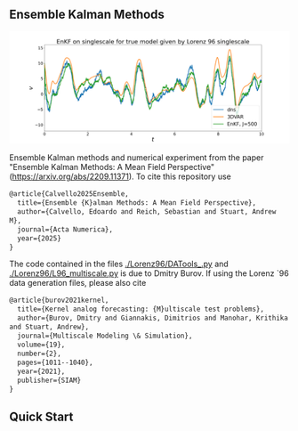 ## Ensemble Kalman Methods

![Alt text](./images/Title_image.png)

Ensemble Kalman methods and numerical experiment from the paper "Ensemble Kalman Methods: A Mean Field Perspective" (https://arxiv.org/abs/2209.11371). To cite this repository use

```
@article{Calvello2025Ensemble,
  title={Ensemble {K}alman Methods: A Mean Field Perspective},
  author={Calvello, Edoardo and Reich, Sebastian and Stuart, Andrew M},
  journal={Acta Numerica},
  year={2025}
}
```

The code contained in the files [./Lorenz96/DATools_.py](./Lorenz96/DATools_.py) and [./Lorenz96/L96_multiscale.py](./Lorenz96/L96_multiscale.py) is due to Dmitry Burov. If using the Lorenz `96 data generation files, please also cite 

```
@article{burov2021kernel,
  title={Kernel analog forecasting: {M}ultiscale test problems},
  author={Burov, Dmitry and Giannakis, Dimitrios and Manohar, Krithika and Stuart, Andrew},
  journal={Multiscale Modeling \& Simulation},
  volume={19},
  number={2},
  pages={1011--1040},
  year={2021},
  publisher={SIAM}
} 
```

## Quick Start